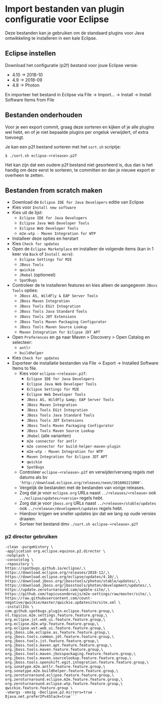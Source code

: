 # Import bestanden van plugin configuratie voor Eclipse

Deze bestanden kan je gebruiken om de standaard plugins voor Java
ontwikkeling te installeren in een kale Eclipse.

## Eclipse instellen

Download het configuratie (p2f) bestand voor jouw Eclipse versie:

- 4.10 -> 2018-10
- 4.9  -> 2018-09
- 4.8  -> Photon

En importeer het bestand in Eclipse via File -> Import... -> Install -> Install Software Items from File

## Bestanden onderhouden

Voor je een export commit, graag deze sorteren en kijken of je alle
plugins wel hebt, en of je niet bepaalde plugins per ongeluk
verwijdert, of extra toevoegt.

Je kan een p2f bestand sorteren met het `sort.sh` scriptje:

```
$ ./sort.sh eclipse-<release>.p2f
```

Het kan zijn dat een oudere p2f bestand niet gesorteerd is, dus dan is
het handig om deze eerst te sorteren, te committen en dan je nieuwe
export er overheen te zetten.


## Bestanden from scratch maken

- Download de `Eclipse IDE for Java Developers` editie van Eclipse
- Kies voor `Install new software`
- Kies uit de lijst:
    - `Eclipse IDE for Java Developers`
    - `Eclipse Java Web Developer Tools`
    - `Eclipse Web Developer Tools`
    - `m2e-wtp - Maven Integration for WTP`
- Installeer deze opties en herstart
- Kies `Check for updates`
- Open de `Eclipse Marketplace` en installeer de volgende items (kan in 1 keer via `Back` of `Install more`):
    - `Eclipse Settings for M2E`
    - `JBoss Tools`
    - `qwickie`
    - `JRebel` (optioneel)
    - `SpotBugs`
- Controleer de te installeren features en kies alleen de aangegeven `JBoss Tools` opties:
    - `JBoss AS, WildFly & EAP Server Tools`
    - `JBoss Maven Integration`
    - `JBoss Tools EGit Integration`
    - `JBoss Tools Java Standard Tools`
    - `JBoss Tools JDT Extensions`
    - `JBoss Tools Maven Packaging Configurator`
    - `JBoss Tools Maven Source Lookup`
    - `Maven Integration for Eclipse JDT APT`
- Open `Preferences` en ga naar Maven > Discovery > Open Catalog en selecteer:
    - `antlr`
    - `buildhelper`
- Kies `Check for updates`
- Exporteer de installatie bestanden via File -> Export -> Installed Software Items to file.
  - Kies voor `eclipse-<release>.p2f`: 
    - `Eclipse IDE for Java Developers`
    - `Eclipse Java Web Developer Tools`
    - `Eclipse Settings for M2E`
    - `Eclipse Web Developer Tools`
    - `JBoss AS, WildFly &amp; EAP Server Tools`
    - `JBoss Maven Integration`
    - `JBoss Tools EGit Integration`
    - `JBoss Tools Java Standard Tools`
    - `JBoss Tools JDT Extensions`
    - `JBoss Tools Maven Packaging Configurator`
    - `JBoss Tools Maven Source Lookup`
    - `JRebel` (alle varianten)
    - `m2e connector for antlr`
    - `m2e connector for build-helper-maven-plugin`
    - `m2e-wtp - Maven Integration for WTP`
    - `Maven Integration for Eclipse JDT APT`
    - `qwickie`
    - `SpotBugs`
  - Controleer `eclipse-<release>.p2f` en verwijder/vervang regels met datums als bv `'http://download.eclipse.org/releases/neon/201606221000'`.
  -  Vergelijk de bestanden met de bestanden van vorige releases. 
    - Zorg dat je voor `eclipse.org` URLs naast `../releases/<release>` ook `../eclipse/updates/<versie>` regels hebt.
    - Zorg dat je voor `jboss.org` URLs naast `../<release>/stable/updates` ook `../<release>/development/updates` regels hebt. 
    - Hierdoor krijgen we sneller updates ipv dat we lang op oude versies draaien.
  - Sorteer het bestand dmv `./sort.sh eclipse-<release>.p2f`


### p2 director gebruiken

```./MacOS/eclipse \
-clean -purgeHistory \
-application org.eclipse.equinox.p2.director \
-noSplash \
-consolelog \
-repository \
https://spotbugs.github.io/eclipse/,\
https://download.eclipse.org/releases/2018-12/,\
https://download.eclipse.org/eclipse/updates/4.10/,\
https://download.jboss.org/jbosstools/photon/stable/updates/,\
https://download.jboss.org/jbosstools/photon/development/updates/,\
https://update.zeroturnaround.com/update-site/,\
https://github.com/topicusonderwijs/m2e-settings/raw/master/site/,\
https://raw.githubusercontent.com/count-negative/qwickie/master/qwickie.updatesite/site.xml \
-installIUs \
com.github.spotbugs.plugin.eclipse.feature.group,\
nl.topicus.m2e.settings.feature.feature.group,\
org.eclipse.jst.web_ui.feature.feature.group,\
org.eclipse.m2e.wtp.feature.feature.group,\
org.eclipse.wst.web_ui.feature.feature.group,\
org.jboss.ide.eclipse.as.feature.feature.group,\
org.jboss.tools.common.jdt.feature.feature.group,\
org.jboss.tools.jst.feature.feature.group,\
org.jboss.tools.maven.apt.feature.feature.group,\
org.jboss.tools.maven.feature.feature.group,\
org.jboss.tools.maven.jbosspackaging.feature.feature.group,\
org.jboss.tools.maven.sourcelookup.feature.feature.group,\
org.jboss.tools.openshift.egit.integration.feature.feature.group,\
org.sonatype.m2e.antlr.feature.feature.group,\
org.sonatype.m2e.buildhelper.feature.feature.group,\
org.zeroturnaround.eclipse.feature.feature.group,\
org.zeroturnaround.eclipse.m2e.feature.feature.group,\
org.zeroturnaround.eclipse.wtp.feature.feature.group,\
qwickie.feature.feature.group \
-vmargs -xmx1g -Declipse.p2.mirrors=true -Djava.net.preferIPv4Stack=true```
